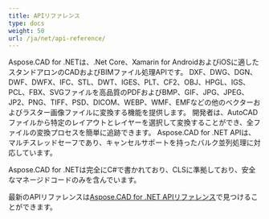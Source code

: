 ```yaml
---
title: APIリファレンス
type: docs
weight: 50
url: /ja/net/api-reference/
---
```


Aspose.CAD for .NETは、.Net Core、Xamarin for AndroidおよびiOSに適したスタンドアロンのCADおよびBIMファイル処理APIです。
DXF、DWG、DGN、DWF、DWFX、IFC、STL、DWT、IGES、PLT、CF2、OBJ、HPGL、IGS、PCL、FBX、SVGファイルを高品質のPDFおよびBMP、GIF、JPG、JPEG、JP2、PNG、TIFF、PSD、DICOM、WEBP、WMF、EMFなどの他のベクターおよびラスター画像ファイルに変換する機能を提供します。
開発者は、AutoCADファイルから特定のレイアウトとレイヤーを選択して変換することができ、全ファイルの変換プロセスを簡単に追跡できます。
Aspose.CAD for .NET APIは、マルチスレッドセーフであり、キャンセルサポートを持ったバルク並列処理に対応しています。

Aspose.CAD for .NETは完全にC#で書かれており、CLSに準拠しており、安全なマネージドコードのみを含んでいます。

最新のAPIリファレンスは[Aspose.CAD for .NET APIリファレンス](https://reference.aspose.com/cad/net/)で見つけることができます。
